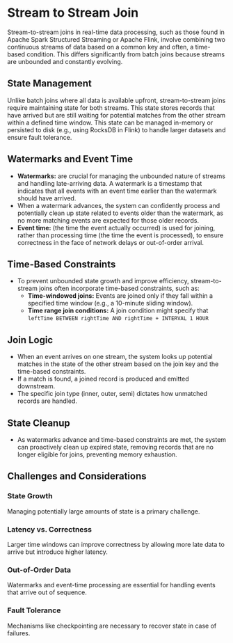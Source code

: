 # Stream to Stream Join

Stream-to-stream joins in real-time data processing, such as those found in Apache Spark Structured Streaming or Apache Flink, involve combining two continuous streams of data based on a common key and often, a time-based condition. This differs significantly from batch joins because streams are unbounded and constantly evolving.

## State Management
Unlike batch joins where all data is available upfront, stream-to-stream joins require maintaining state for both streams. This state stores records that have arrived but are still waiting for potential matches from the other stream within a defined time window.
This state can be managed in-memory or persisted to disk (e.g., using RocksDB in Flink) to handle larger datasets and ensure fault tolerance.

## Watermarks and Event Time

- **Watermarks:** are crucial for managing the unbounded nature of streams and handling late-arriving data. A watermark is a timestamp that indicates that all events with an event time earlier than the watermark should have arrived.
- When a watermark advances, the system can confidently process and potentially clean up state related to events older than the watermark, as no more matching events are expected for those older records.
- **Event time:** (the time the event actually occurred) is used for joining, rather than processing time (the time the event is processed), to ensure correctness in the face of network delays or out-of-order arrival.

## Time-Based Constraints
- To prevent unbounded state growth and improve efficiency, stream-to-stream joins often incorporate time-based constraints, such as:
  - **Time-windowed joins:** Events are joined only if they fall within a specified time window (e.g., a 10-minute sliding window).
  - **Time range join conditions:** A join condition might specify that
    ```leftTime BETWEEN rightTime AND rightTime + INTERVAL 1 HOUR```

## Join Logic
- When an event arrives on one stream, the system looks up potential matches in the state of the other stream based on the join key and the time-based constraints.
- If a match is found, a joined record is produced and emitted downstream.
- The specific join type (inner, outer, semi) dictates how unmatched records are handled.

## State Cleanup
- As watermarks advance and time-based constraints are met, the system can proactively clean up expired state, removing records that are no longer eligible for joins, preventing memory exhaustion.

## Challenges and Considerations
### State Growth
Managing potentially large amounts of state is a primary challenge.

### Latency vs. Correctness
Larger time windows can improve correctness by allowing more late data to arrive but introduce higher latency.

### Out-of-Order Data
Watermarks and event-time processing are essential for handling events that arrive out of sequence.

### Fault Tolerance
Mechanisms like checkpointing are necessary to recover state in case of failures.
